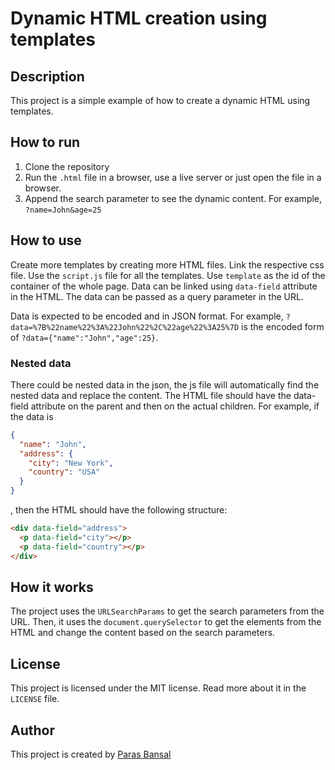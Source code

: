 # Dynamic HTML creation using templates

## Description

This project is a simple example of how to create a dynamic HTML using templates.

## How to run

1. Clone the repository
2. Run the `.html` file in a browser, use a live server or just open the file in a browser.
3. Append the search parameter to see the dynamic content. For example, `?name=John&age=25`

## How to use

Create more templates by creating more HTML files. Link the respective css file. Use the `script.js` file for all the templates. Use `template` as the id of the container of the whole page. Data can be linked using `data-field` attribute in the HTML. The data can be passed as a query parameter in the URL.

Data is expected to be encoded and in JSON format. For example, `?data=%7B%22name%22%3A%22John%22%2C%22age%22%3A25%7D` is the encoded form of `?data={"name":"John","age":25}`.

### Nested data

There could be nested data in the json, the js file will automatically find the nested data and replace the content.
The HTML file should have the data-field attribute on the parent and then on the actual children. For example, if the data is

```json
{
  "name": "John",
  "address": {
    "city": "New York",
    "country": "USA"
  }
}
```

, then the HTML should have the following structure:

```html
<div data-field="address">
  <p data-field="city"></p>
  <p data-field="country"></p>
</div>
```

## How it works

The project uses the `URLSearchParams` to get the search parameters from the URL. Then, it uses the `document.querySelector` to get the elements from the HTML and change the content based on the search parameters.

## License

This project is licensed under the MIT license. Read more about it in the `LICENSE` file.

## Author

This project is created by [Paras Bansal](github.com/parasbansal)
